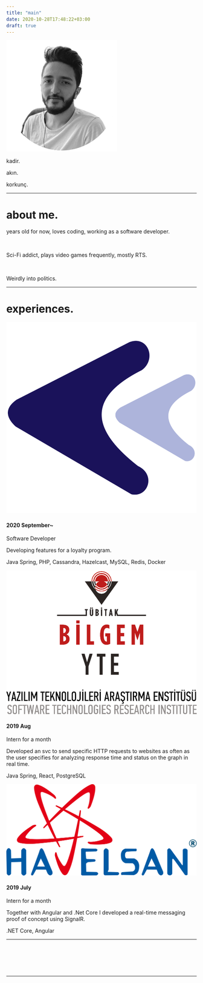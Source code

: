 ```yaml
---
title: "main"
date: 2020-10-28T17:48:22+03:00
draft: true
---
```


<div class="container-fluid main">
    <div class="row d-flex align-items-center">
        <div class="row col-sm-3 nav">
            <div class="mx-auto">
                <img class="img-fluid" src="../assets/profilephoto.png">
            </div>
            <div class="identity mx-auto">
                <p>kadir.</p>
                <p>akın.</p>
                <p>korkunç.</p>
            </div>
        </div>
        <div class="row col-sm-7">
            <div class="mobile">
                <hr>
            </div>
            <div class="about-me">
                <h1 class="title">about me.</h1>
                <div class="content">
                    <p><span id="age"> </span> years old for now, loves coding, working as a software developer.</p>
                    <br/>
                    <p>Sci-Fi addict, plays video games frequently, mostly RTS.</p>
                    <br/>
                    <p>Weirdly into politics.</p>
                </div>
                <div class="experiences">
                    <div class="mobile">
                        <hr>
                    </div>
                    <h1 class="title">experiences.</h1>
                    <div class="flip-card">
                        <div class="flip-card-inner">
                            <div class="flip-card-front">
                                <img class="company-logo" src="../assets/kartaca.png" alt="kartaca-logo">
                            </div>
                            <div class="flip-card-back">
                                <h4>2020 September~</h1>
                                    <p>Software Developer</p>
                                    <p>Developing features for a loyalty program.</p>
                                    <p>Java Spring, PHP, Cassandra, Hazelcast, MySQL, Redis, Docker</p>
                            </div>
                        </div>
                    </div>
                    <div class="flip-card">
                        <div class="flip-card-inner">
                            <div class="flip-card-front">
                                <img class="company-logo" src="../assets/tubitak.png" alt="tubitak-bilgem-yte-logo">
                            </div>
                            <div class="flip-card-back">
                                <h4>2019 Aug</h1>
                                    <p>Intern for a month</p>
                                    <p>Developed an svc to send specific HTTP requests to websites as often as the user specifies for analyzing response time and status on the graph in real time.</p>
                                    <p>Java Spring, React, PostgreSQL</p>
                            </div>
                        </div>
                    </div>
                    <div class="flip-card">
                        <div class="flip-card-inner">
                            <div class="flip-card-front">
                                <img class="company-logo" src="../assets/havelsan.png" alt="havelsan-logo">
                            </div>
                            <div class="flip-card-back">
                                <h4>2019 July</h1>
                                    <p>Intern for a month</p>
                                    <p>Together with Angular and .Net Core I developed a real-time messaging proof of concept using SignalR.</p>
                                    <p>.NET Core, Angular </p>
                            </div>
                        </div>
                    </div>
                </div>
            </div>
        </div>
        <div class="row col-sm-2 d-flex align-items-center">
            <div class="social container text-center">
                <hr>
                <a target="_blank" href="https://www.linkedin.com/in/kadirakinkorkunc" class="fa fa-linkedin"></a>
                <br/>
                <a target="_blank" href="https://www.github.com/kadirakinkorkunc" class="fa fa-github"></a>
                <br/>
                <a target="_blank" href="mailto://kadirakinkorkunc@gmail.com" class="fa fa-paper-plane"></a>
                <br/>
                <a target="_blank" href="https://medium.com/@kadirakinkorkunc" class="fa fa-medium"></a>
                <br/>
                <a target="_blank" href="https://www.credential.net/profile/kadiraknkorkun579790/wallet" class="fa fa-cloud"></a>
                <hr>
            </div>
        </div>
    </div>
</div>